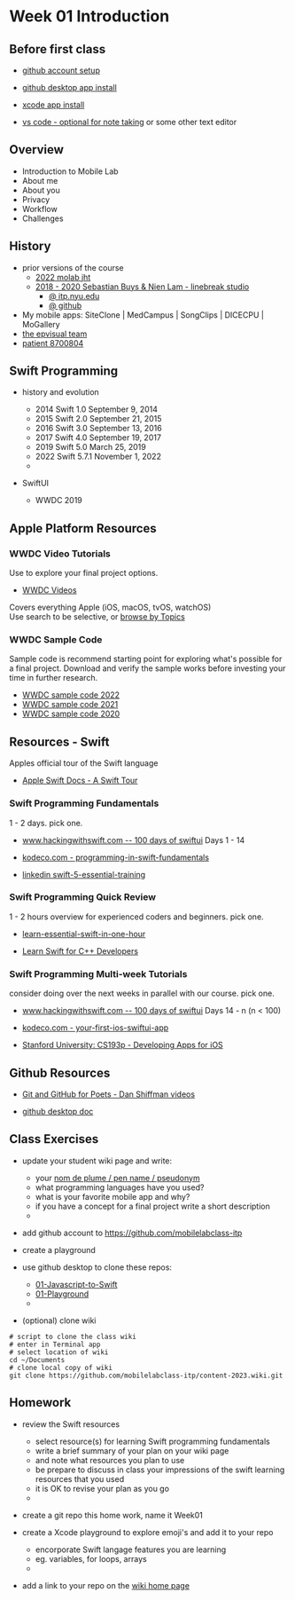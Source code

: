 # Week 01 Introduction

## Before first class

- [github account setup](https://docs.github.com/en/get-started/onboarding/getting-started-with-your-github-account)

- [github desktop app install](https://docs.github.com/en/desktop/installing-and-configuring-github-desktop/installing-and-authenticating-to-github-desktop/installing-github-desktop)

- [xcode app install](https://apps.apple.com/us/app/xcode/id497799835?mt=12)

- [vs code - optional for note taking](https://code.visualstudio.com) or some other text editor

<!-- - [sf symbols app install](https://developer.apple.com/sf-symbols/) -->

## Overview

- Introduction to Mobile Lab
- About me
- About you
- Privacy
- Workflow
- Challenges

## History

- prior versions of the course
  - [2022 molab jht](https://github.com/mobilelabclass-itp/content-2023)
  - [2018 - 2020 Sebastian Buys & Nien Lam - linebreak studio](https://www.linebreak.studio/about)
    - [@ itp.nyu.edu](https://itp.nyu.edu/classes/mobile-lab/)
    - [@ github](https://github.com/mobilelabclass/content)
- My mobile apps: SiteClone | MedCampus | SongClips | DICECPU | MoGallery
- [the epvisual team](http://www.johnhenrythompson.com/ep-visual)
- [patient 8700804](https://image-ppubs.uspto.gov/dirsearch-public/print/downloadPdf/8700804)
<!--
- iOS Devices Capabilities
- iOS Libraries
  -->

## Swift Programming

- history and evolution

  - 2014 Swift 1.0 September 9, 2014
  - 2015 Swift 2.0 September 21, 2015
  - 2016 Swift 3.0 September 13, 2016
  - 2017 Swift 4.0 September 19, 2017
  - 2019 Swift 5.0 March 25, 2019
  - 2022 Swift 5.7.1 November 1, 2022
  -

- SwiftUI

  - WWDC 2019

## Apple Platform Resources

### WWDC Video Tutorials

Use to explore your final project options.

- [WWDC Videos](https://developer.apple.com/videos/all-videos)

Covers everything Apple (iOS, macOS, tvOS, watchOS)  
Use search to be selective, or [browse by Topics](https://developer.apple.com/videos/topics/)

### WWDC Sample Code

Sample code is recommend starting point for exploring what's possible for a final project. Download and verify the sample works before investing your time in further research.

- [WWDC sample code 2022](https://developer.apple.com/sample-code/wwdc/2022/)
- [WWDC sample code 2021](https://developer.apple.com/sample-code/wwdc/2021/)
- [WWDC sample code 2020](https://developer.apple.com/sample-code/wwdc/2020/)

## Resources - Swift

Apples official tour of the Swift language

- [Apple Swift Docs - A Swift Tour](https://docs.swift.org/swift-book/GuidedTour/GuidedTour.html)

### Swift Programming Fundamentals

1 - 2 days. pick one.

- [www.hackingwithswift.com -- 100 days of swiftui](https://www.hackingwithswift.com/100/swiftui) Days 1 - 14

- [kodeco.com - programming-in-swift-fundamentals](https://www.kodeco.com/28092971-programming-in-swift-fundamentals)

- [linkedin swift-5-essential-training ](https://www.linkedin.com/learning/swift-5-essential-training)

### Swift Programming Quick Review

1 - 2 hours overview for experienced coders and beginners. pick one.

- [learn-essential-swift-in-one-hour](https://www.hackingwithswift.com/articles/242/learn-essential-swift-in-one-hour)

- [Learn Swift for C++ Developers](https://www.advancedswift.com/learn-swift-cpp/)

### Swift Programming Multi-week Tutorials

consider doing over the next weeks in parallel with our course. pick one.

- [www.hackingwithswift.com -- 100 days of swiftui](https://www.hackingwithswift.com/100/swiftui) Days 14 - n (n < 100)

- [kodeco.com - your-first-ios-swiftui-app](https://www.kodeco.com/28797163-your-first-ios-swiftui-app-an-app-from-scratch)

- [Stanford University: CS193p - Developing Apps for iOS](https://cs193p.sites.stanford.edu/)

## Github Resources

- [Git and GitHub for Poets - Dan Shiffman videos](https://www.youtube.com/playlist?list=PLRqwX-V7Uu6ZF9C0YMKuns9sLDzK6zoiV)

- [github desktop doc](https://docs.github.com/en/desktop/installing-and-configuring-github-desktop/overview/getting-started-with-github-desktop)

## Class Exercises

- update your student wiki page and write:

  - your [nom de plume / pen name / pseudonym](https://en.wikipedia.org/wiki/Pen_name)
  - what programming languages have you used?
  - what is your favorite mobile app and why?
  - if you have a concept for a final project write a short description
  -

- add github account to https://github.com/mobilelabclass-itp

- create a playground

- use github desktop to clone these repos:

  - [01-Javascript-to-Swift](https://github.com/mobilelabclass-itp/01-Javascript-to-Swift)
  - [01-Playground](https://github.com/mobilelabclass-itp/01-Playground)
  -

- (optional) clone wiki

```
# script to clone the class wiki
# enter in Terminal app
# select location of wiki
cd ~/Documents
# clone local copy of wiki
git clone https://github.com/mobilelabclass-itp/content-2023.wiki.git
```

## Homework

- review the Swift resources

  - select resource(s) for learning Swift programming fundamentals
  - write a brief summary of your plan on your wiki page
  - and note what resources you plan to use
  - be prepare to discuss in class your impressions of the swift learning resources that you used
  - it is OK to revise your plan as you go
  -

- create a git repo this home work, name it Week01

- create a Xcode playground to explore emoji's and add it to your repo

  - encorporate Swift langage features you are learning
  - eg. variables, for loops, arrays
  -

- add a link to your repo on the [wiki home page](https://github.com/mobilelabclass-itp/content-2023/wiki)

<!--
## Notes
[01-MoLab-Notes](../assets/01-MoLab-Notes.pdf)
 -->
